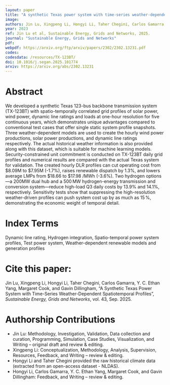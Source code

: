 ```yaml
---
layout: paper
title: "A synthetic Texas power system with time-series weather-dependent spatiotemporal profiles"
image: 
authors: Jin Lu, Xingpeng Li, Hongyi Li, Taher Chegini, Carlos Gamarra, Y. C. Ethan Yang, Margaret Cook, and Gavin Dillingham.
year: 2023
ref: Jin Lu et al, Sustainable Energy, Grids and Networks, 2025. 
journal: "Sustainable Energy, Grids and Networks"
pdf: 
webpdf: https://arxiv.org/ftp/arxiv/papers/2302/2302.13231.pdf
codes: 
codesdata: /resources/TX-123BT/
doi: 10.1016/j.segan.2025.101774
arxiv: https://arxiv.org/abs/2302.13231
---
```


# Abstract
We developed a synthetic Texas 123-bus backbone transmission system (TX-123BT) with spatio-temporally correlated grid profiles of solar power, wind power, dynamic line ratings and loads at one-hour resolution for five continuous years, which demonstrates unique advantages compared to conventional test cases that offer single static system profile snapshots. Three weather-dependent models are used to create the hourly wind power productions, solar power productions, and dynamic line ratings respectively. The actual historical weather information is also provided along with this dataset, which is suitable for machine learning models. Security-constrained unit commitment is conducted on TX-123BT daily grid profiles and numerical results are compared with the actual Texas system for validation. The created hourly DLR profiles can cut operating cost from $8.09M to $7.95M (-1.7%), raises renewable dispatch by 1.3%, and lowers average LMPs from $18.66 to $17.98 /MWh (-3.6%). Two hydrogen options—a 200MW dual hub and a 500 MW hydrogen-energy transmission and conversion system—reduce high-load Q3 daily costs by 13.9% and 14.1%, respectively. Sensitivity tests show that suppressing the high-resolution weather-driven profiles can push system cost up by as much as 15 %, demonstrating the economic weight of temporal detail.

# Index Terms
Dynamic line rating, Hydrogen integration, Spatio-temporal power system profiles, Test power system, Weather-dependent renewable models and generation profiles

# Cite this paper:
Jin Lu, Xingpeng Li, Hongyi Li, Taher Chegini, Carlos Gamarra, Y. C. Ethan Yang, Margaret Cook, and Gavin Dillingham, “A Synthetic Texas Power System with Time-Series Weather-Dependent Spatiotemporal Profiles”, *Sustainable Energy, Grids and Networks*, vol. 43, Sep. 2025.

# Authorship Contributions
* Jin Lu: Methodology, Investigation, Validation, Data collection and curation, Programming, Simulation, Case Studies, Visualization, and Writing – original draft and review & editing. 
* Xingpeng Li: Conceptualization, Methodology, Analysis, Supervision, Resources, Feedback, and Writing – review & editing.
* Hongyi Li and Taher Chegini provided the raw historical climate data (extracted from an open-access dataset - NLDAS).
* Hongyi Li, Carlos Gamarra, Y. C. Ethan Yang, Margaret Cook, and Gavin Dillingham: Feedback, and Writing – review & editing. 




